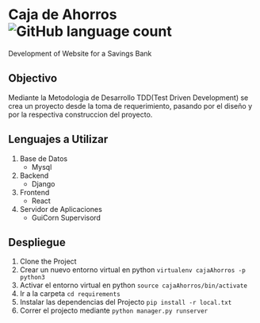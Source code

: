 # Caja de Ahorros ![GitHub language count](https://img.shields.io/github/languages/count/andipandiber/cajaAhorros)
Development of Website for a Savings Bank

## Objectivo
Mediante la Metodologia de Desarrollo TDD(Test Driven Development) se crea un proyecto desde la toma de requerimiento, pasando por el diseño y
por la respectiva construccion del proyecto. 

## Lenguajes a Utilizar
1. Base de Datos
    - Mysql 
2. Backend
    - Django
3. Frontend
    - React
4. Servidor de Aplicaciones
    - GuiCorn Supervisord


## Despliegue
1. Clone the Project
2. Crear un nuevo entorno virtual en python ```virtualenv cajaAhorros -p python3```
3. Activar el entorno virtual en python ```source cajaAhorros/bin/activate```
4. Ir a la carpeta ```cd requirements```
5. Instalar las dependencias del Projecto ```pip install -r local.txt```
6. Correr el projecto mediante ```python manager.py runserver```
